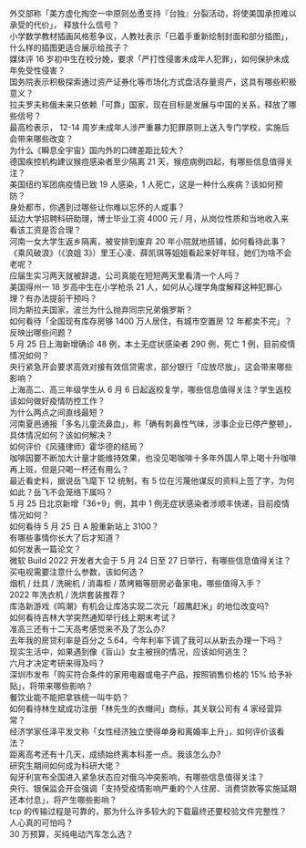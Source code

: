 外交部称「美方虚化掏空一中原则怂恿支持『台独』分裂活动，将使美国承担难以承受的代价」， 释放什么信号？  
小学数学教材插画风格惹争议，人教社表示「已着手重新绘制封面和部分插图」，什么样的插图更适合展示给孩子？  
媒体评 16 岁初中生在校分娩，要求「严打性侵害未成年人犯罪」，如何保护未成年免受性侵害？  
国务院表示积极探索通过资产证券化等市场化方式盘活存量资产，这具有哪些积极意义？  
拉夫罗夫称俄未来只依赖「可靠」国家，现在目标是发展与中国的关系，释放了哪些信号？  
最高检表示， 12-14 周岁未成年人涉严重暴力犯罪原则上送入专门学校，实施后会带来哪些改变？  
为什么《瞬息全宇宙》国内外的口碑差距比较大？  
德国疾控机构建议猴痘感染者至少隔离 21 天，猴痘病例四起，有哪些信息值得关注？  
美国纽约军团病疫情已致 19 人感染，1 人死亡，这是一种什么疾病？该如何预防？  
身处都市，你遇到过哪些让你难以忘怀的人或事？  
延边大学招聘科研助理，博士毕业工资 4000 元 / 月，从岗位性质和当地收入来看该工资是否合理？  
河南一女大学生返乡隔离，被安排到废弃 20 年小院就地搭铺，如何看待此事？  
《乘风破浪》（《浪姐 3》）里王心凌、薛凯琪等姐姐看起来好年轻，她们为啥不会老呢？  
应届生实习两天就被辞退，公司真能在短短两天里看清一个人吗？  
美国得州一 18 岁高中生在小学枪杀 21 人，如何从心理学角度解释这种犯罪心理？有办法提前干预吗？  
同为斯拉夫国家，波兰为什么抛弃同宗兄弟俄罗斯？  
如何看待「全国现有库存房够 1400 万人居住，有城市空置房 12 年都卖不完」？反映出哪些问题？  
5 月 25 日上海新增确诊 48 例，本土无症状感染者 290 例，死亡 1 例，目前疫情情况如何？  
央行紧急开会要求高效对接有效信贷需求，部分银行「应放尽放」，这会带来哪些影响？  
上海高二、高三年级学生从 6 月 6 日起返校复学，哪些信息值得关注？学生返校该如何做好疫情防控工作？  
为什么两点之间直线最短？  
河南夏邑通报「多名儿童流鼻血」，称「确有刺鼻性气味，涉事企业已停产整顿」，具体情况如何？该如何解决？  
如何评价《风骚律师》霍华德的结局？  
咖啡因要不断加大计量才能维持效果，也没见喝咖啡十多年外国人早上喝十升咖啡再上班，但是只喝一杯还有用么？  
最近看史料，据说岳飞麾下 12 统制，有 5 位在污蔑他谋反的资料上签了字，为何如此？岳飞不会笼络下属吗？  
5 月 25 日北京新增「36+9」例，其中 1 例无症状感染者涉顺丰快递，目前疫情情况如何？  
如何看待 5 月 25 日 A 股重新站上 3100？  
有哪些事情你长大了后才知道？  
如何发表一篇论文？  
微软 Build 2022 开发者大会于 5 月 24 日至 27 日举行，有哪些信息值得关注？  
买电视需要注意什么参数，该如何选？  
烟机 / 灶具 / 洗碗机 / 消毒柜 / 蒸烤箱等厨房必备家电，哪些值得入手？  
2022 年洗衣机 / 洗烘套装推荐？  
库洛新游戏《鸣潮》有机会让库洛实现二次元「超鹰赶米」的地位改变吗?  
如何看待吉林大学突然通知举行线上期末考试？  
准高三还有十二天高考感觉来不及了怎么办?  
去年我的房贷利率是百分之 5.64，今年利率下调了我可以从新去办理一下吗？  
现实生活中，如果遇到像《盲山》女主被拐的情况，应该如何逃生？  
六月才决定考研来得及吗？  
深圳市发布「购买符合条件的家用电器或电子产品，按照销售价格的 15% 给予补贴」，将带来哪些影响？  
餐饮业能不能把拿铁统一叫牛奶？  
如何看待林生斌成功注册「林先生的衣帽间」商标，其关联公司有 4 家经营异常？  
经济学家任泽平发文称「女性经济独立使得单身和离婚率上升」，如何评价该看法？  
距离高考还有十几天，成绩始终离本科差一点。我该怎么办?  
研究生期间如何成为科研大佬？  
匈牙利宣布全国进入紧急状态应对俄乌冲突影响，有哪些信息值得关注？  
央行、银保监会开会强调「支持受疫情影响严重的个人住房、消费贷款等实施延期还本付息」，将产生哪些影响？  
tcp 的传输过程是可靠的，那为什么许多较大的下载最终还要校验文件完整性？  
人心真的可怕吗？  
30 万预算，买纯电动汽车怎么选？  
